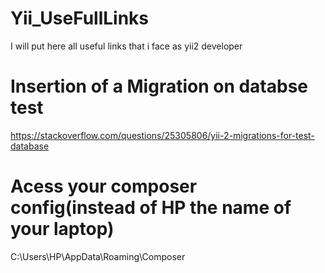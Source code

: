 # Yii_UseFullLinks
I will put here all useful links that i face as yii2 developer
# Insertion of a Migration on databse test

https://stackoverflow.com/questions/25305806/yii-2-migrations-for-test-database

# Acess your composer config(instead of HP the name of your laptop)

 C:\Users\HP\AppData\Roaming\Composer
